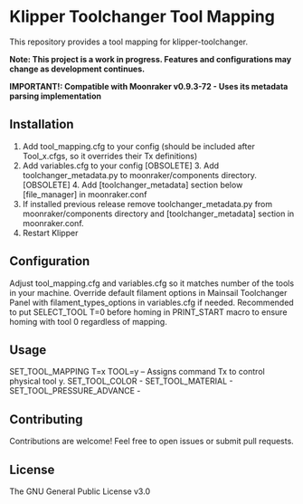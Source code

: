 # Klipper Toolchanger Tool Mapping

This repository provides a tool mapping for klipper-toolchanger.

**Note: This project is a work in progress. Features and configurations may change as development continues.**

**IMPORTANT!: Compatible with Moonraker v0.9.3-72 - Uses its metadata parsing implementation**

## Installation

1. Add tool_mapping.cfg to your config (should be included after Tool_x.cfgs, so it overrides their Tx definitions)
2. Add variables.cfg to your config
[OBSOLETE] 3. Add toolchanger_metadata.py to moonraker/components directory.
[OBSOLETE] 4. Add [toolchanger_metadata] section below [file_manager] in moonraker.conf
5. If installed previous release remove toolchanger_metadata.py from moonraker/components directory and [toolchanger_metadata] section in moonraker.conf.
6. Restart Klipper

## Configuration

Adjust tool_mapping.cfg and variables.cfg so it matches number of the tools in your machine.
Override default filament options in Mainsail Toolchanger Panel with filament_types_options in variables.cfg if needed.
Recommended to put SELECT_TOOL T=0 before homing in PRINT_START macro to ensure homing with tool 0 regardless of mapping.

## Usage

  SET_TOOL_MAPPING T=x TOOL=y – Assigns command Tx to control physical tool y.
  SET_TOOL_COLOR -
  SET_TOOL_MATERIAL - 
  SET_TOOL_PRESSURE_ADVANCE - 

## Contributing

Contributions are welcome! Feel free to open issues or submit pull requests.

## License

The GNU General Public License v3.0
